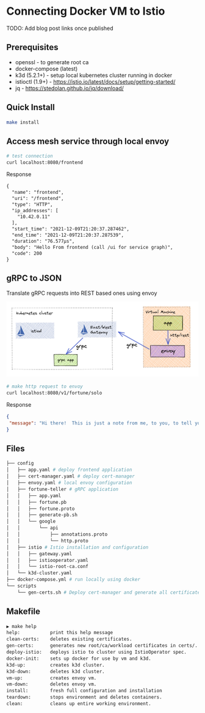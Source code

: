 # Connecting Docker VM to Istio

TODO: Add blog post links once published


## Prerequisites

* openssl - to generate root ca
* docker-compose (latest)
* k3d (5.2.1+) - setup local kubernetes cluster running in docker
* istioctl (1.9+) - https://istio.io/latest/docs/setup/getting-started/
* jq - https://stedolan.github.io/jq/download/

## Quick Install

```sh
make install
```

## Access mesh service through local envoy
```sh
# test connection
curl localhost:8080/frontend
```
Response
```
{
  "name": "frontend",
  "uri": "/frontend",
  "type": "HTTP",
  "ip_addresses": [
    "10.42.0.11"
  ],
  "start_time": "2021-12-09T21:20:37.287462",
  "end_time": "2021-12-09T21:20:37.287539",
  "duration": "76.577µs",
  "body": "Hello From frontend (call /ui for service graph)",
  "code": 200
}
```

## gRPC to JSON

Translate gRPC requests into REST based ones using envoy

![](./images/grpc-json-transcoding.png)

```sh
# make http request to envoy
curl localhost:8080/v1/fortune/solo
```
Response
```json
{
 "message": "Hi there!  This is just a note from me, to you, to tell you, the person\nreading this note, that I can't think up any more famous quotes, jokes,\nnor bizarre stories, so you may as well go home."
}
```

## Files
```sh
├── config
│   ├── app.yaml # deploy frontend application
│   ├── cert-manager.yaml # deploy cert-manager
│   ├── envoy.yaml # local envoy configuration
│   ├── fortune-teller # gRPC application
│   │   ├── app.yaml
│   │   ├── fortune.pb
│   │   ├── fortune.proto
│   │   ├── generate-pb.sh
│   │   └── google
│   │       └── api
│   │           ├── annotations.proto
│   │           └── http.proto
│   ├── istio # Istio installation and configuration
│   │   ├── gateway.yaml
│   │   ├── istiooperator.yaml
│   │   └── istio-root-ca.conf
│   └── k3d-cluster.yaml
├── docker-compose.yml # run locally using docker
└── scripts
    └── gen-certs.sh # Deploy cert-manager and generate all certificates
```

## Makefile
```sh
▶ make help
help:           print this help message
clean-certs:    deletes existing certificates.
gen-certs:      generates new root/ca/workload certificates in certs/.
deploy-istio:   deploys istio to cluster using IstioOperator spec.
docker-init:    sets up docker for use by vm and k3d.
k3d-up:         creates k3d cluster.
k3d-down:       deletes k3d cluster.
vm-up:          creates envoy vm.
vm-down:        deletes envoy vm.
install:        fresh full configuration and installation
teardown:       stops environment and deletes containers.
clean:          cleans up entire working environment.
```